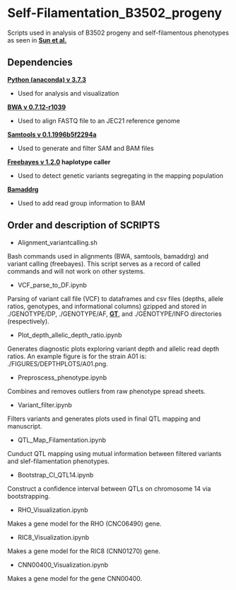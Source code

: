 # Self-Filamentation_B3502_progeny
Scripts used in analysis of B3502 progeny and self-filamentous phenotypes as seen in **[Sun et al.](https://www.biorxiv.org/content/10.1101/2021.12.09.472005v2)**


## Dependencies

**[Python (anaconda) v 3.7.3](https://www.anaconda.com/)**
- Used for analysis and visualization

**[BWA v 0.7.12-r1039](http://bio-bwa.sourceforge.net/)**
- Used to align FASTQ file to an JEC21 reference genome

**[Samtools v 0.1.1996b5f2294a](http://www.htslib.org/)**
- Used to generate and filter SAM and BAM files

**[Freebayes v 1.2.0](https://github.com/freebayes/freebayes) haplotype caller**
- Used to detect genetic variants segregating in the mapping population

**[Bamaddrg](https://github.com/ekg/bamaddrg)**
- Used to add read group information to BAM


## Order and description of SCRIPTS

* Alignment_variantcalling.sh

Bash commands used in alignments (BWA, samtools, bamaddrg) and variant calling (freebayes).
This script serves as a record of called commands and will not work on other systems. 


* VCF_parse_to_DF.ipynb

Parsing of variant call file (VCF) to dataframes and csv files (depths, allele ratios, genotypes, and informational columns) gzipped and stored in ./GENOTYPE/DP, ./GENOTYPE/AF, **[GT](https://github.com/magwenelab/Self-Filamentation_B3502_progeny/tree/main/GENOTYPE/GT)**, and ./GENOTYPE/INFO directories (respectively).


* Plot_depth_allelic_depth_ratio.ipynb

Generates diagnostic plots exploring variant depth and allelic read depth ratios.
An example figure is for the strain A01 is: ./FIGURES/DEPTHPLOTS/A01.png.


* Preproscess_phenotype.ipynb

Combines and removes outliers from raw phenotype spread sheets.


* Variant_filter.ipynb

Filters variants and generates plots used in final QTL mapping and manuscript.


* QTL_Map_Filamentation.ipynb

Cunduct QTL mapping using mutual information between filtered variants and slef-filamentation phenotypes.


* Bootstrap_CI_QTL14.ipynb

Construct a confidence interval between QTLs on chromosome 14 via bootstrapping. 


* RHO_Visualization.ipynb

Makes a gene model for the RHO (CNC06490) gene.


* RIC8_Visualization.ipynb

Makes a gene model for the RIC8 (CNN01270) gene.


* CNN00400_Visualization.ipynb

Makes a gene model for the gene CNN00400. 
